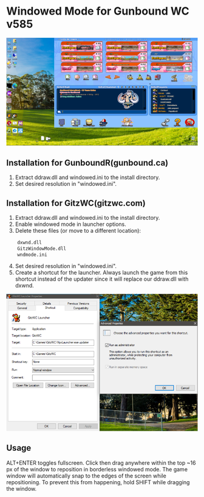 # Windowed Mode for Gunbound WC v585
![shortcut](/Untitled2.png "shortcut")

## Installation for GunboundR(gunbound.ca)
1. Extract ddraw.dll and windowed.ini to the install directory.
2. Set desired resolution in "windowed.ini".

## Installation for GitzWC(gitzwc.com)
1. Extract ddraw.dll and windowed.ini to the install directory.
2. Enable windowed mode in launcher options.
3. Delete these files (or move to a different location):
```
 	dxwnd.dll
 	GitzWindowMode.dll
	wndmode.ini
```
4. Set desired resolution in "windowed.ini".
5. Create a shortcut for the launcher. Always launch the game from this shortcut
instead of the updater since it will replace our ddraw.dll with dxwnd.

![shortcut](/Untitled.png "shortcut")

## Usage
ALT+ENTER toggles fullscreen.
Click then drag anywhere within the top ~16 px of the window to reposition
in borderless windowed mode.
The game window will automatically snap to the edges of the screen
while repositioning. To prevent this from happening, hold SHIFT while
dragging the window.
